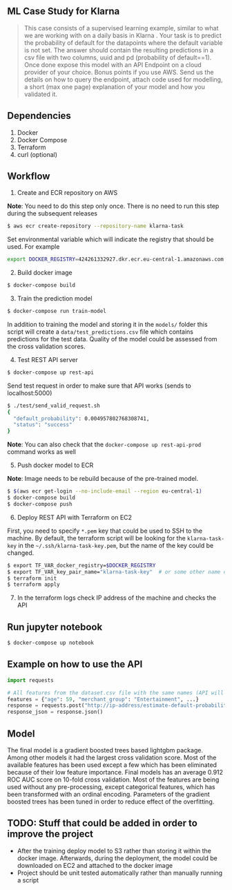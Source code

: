 ## ML Case Study for Klarna

> This case consists of a supervised learning example, similar to what we are working with on a daily basis in Klarna . Your task is to predict the probability of default for the datapoints where the ​default ​variable is not set. The answer should contain the resulting predictions in a csv file with two columns, uuid ​and ​pd ​(probability of ​default==1​). Once done expose this model with an API Endpoint on a cloud provider of your choice. Bonus points if you use AWS. Send us the details on how to query the endpoint, attach code used for modelling, a short (max one page) explanation of your model and how you validated it.

## Dependencies

1. Docker
2. Docker Compose
3. Terraform
4. curl (optional)

## Workflow

1. Create and ECR repository on AWS

**Note**: You need to do this step only once. There is no need to run this step during the subsequent releases

```bash
$ aws ecr create-repository --repository-name klarna-task
```

Set environmental variable which will indicate the registry that should be used. For example

```bash
export DOCKER_REGISTRY=424261332927.dkr.ecr.eu-central-1.amazonaws.com
```

2. Build docker image

```bash
$ docker-compose build
```

3. Train the prediction model

```bash
$ docker-compose run train-model
```

In addition to training the model and storing it in the `models/` folder this script will create a `data/test_predictions.csv` file which contains predictions for the test data. Quality of the model could be assessed from the cross validation scores.

4. Test REST API server

```bash
$ docker-compose up rest-api
```

Send test request in order to make sure that API works (sends to localhost:5000)

```bash
$ ./test/send_valid_request.sh
{
  "default_probability": 0.004957802768308741,
  "status": "success"
}
```

**Note**: You can also check that the `docker-compose up rest-api-prod` command works as well

5. Push docker model to ECR

**Note**: Image needs to be rebuild because of the pre-trained model.

```bash
$ $(aws ecr get-login --no-include-email --region eu-central-1)
$ docker-compose build
$ docker-compose push
```

6. Deploy REST API with Terraform on EC2

First, you need to specify `*.pem` key that could be used to SSH to the machine. By default, the terraform script will be looking for the `klarna-task-key` in the `~/.ssh/klarna-task-key.pem`, but the name of the key could be changed.

```bash
$ export TF_VAR_docker_registry=$DOCKER_REGISTRY
$ export TF_VAR_key_pair_name="klarna-task-key"  # or some other name of the key
$ terraform init
$ terraform apply
```

7. In the terraform logs check IP address of the machine and checks the API

## Run jupyter notebook

```bash
$ docker-compose up notebook
```

## Example on how to use the API

```python
import requests

# All features from the dataset.csv file with the same names (API will select important features)
features = {"age": 59, "merchant_group": "Entertainment", ...}
response = requests.post("http://ip-address/estimate-default-probability", json=features)
response_json = response.json()
```

## Model

The final model is a gradient boosted trees based lightgbm package. Among other models it had the largest cross validation score. Most of the available features has been used except a few which has been eliminated because of their low feature importance. Final models has an average 0.912 ROC AUC score on 10-fold cross validation. Most of the features are being used without any pre-processing, except categorical features, which has been transformed with an ordinal encoding. Parameters of the gradient boosted trees has been tuned in order to reduce effect of the overfitting.

## TODO: Stuff that could be added in order to improve the project

* After the training deploy model to S3 rather than storing it within the docker image. Afterwards, during the deployment, the model could be downloaded on EC2 and attached to the docker image
* Project should be unit tested automatically rather than manually running a script
